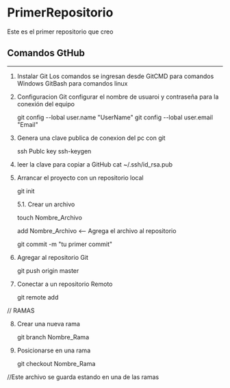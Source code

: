 # PrimerRepositorio
Este es el primer repositorio que creo

Comandos GtHub
--------------
-------------
1. Instalar Git
    Los comandos se ingresan desde GitCMD para comandos Windows
                                   GitBash para comandos linux

2. Configuracion Git
    configurar el nombre de usuaroi y contraseña para la conexión del equipo

    git config --lobal user.name "UserName"
    git config --lobal user.email "Email"

3. Genera una clave publica  de conexion del pc con git

    ssh Publc key
    ssh-keygen

4. leer la clave para copiar a GitHub
    cat ~/.ssh/id_rsa.pub

5. Arrancar el proyecto con un repositorio local

    git init

    5.1. Crear un archivo

      touch Nombre_Archivo

      add Nombre_Archivo    <-- Agrega el archivo al repositorio

      git commit -m "tu primer commit"

6. Agregar al repositorio Git

    git push origin master

7. Conectar a un repositorio Remoto

    git remote add <URL remote repositori>

// RAMAS

8. Crear una nueva rama 
    
    git branch Nombre_Rama

9. Posicionarse en una rama

    git checkout Nombre_Rama

//Este archivo se guarda estando en una de las ramas